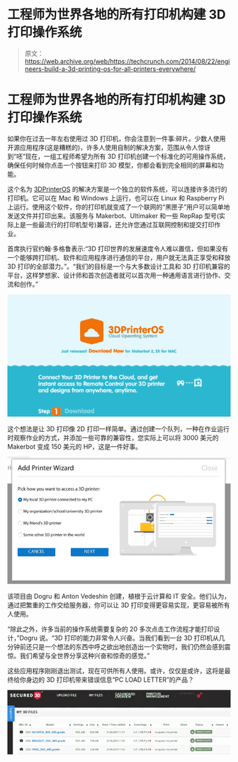 # 工程师为世界各地的所有打印机构建 3D 打印操作系统 

> 原文：<https://web.archive.org/web/https://techcrunch.com/2014/08/22/engineers-build-a-3d-printing-os-for-all-printers-everywhere/>

# 工程师为世界各地的所有打印机构建 3D 打印操作系统

如果你在过去一年左右使用过 3D 打印机，你会注意到一件事:碎片。少数人使用开源应用程序(这是糟糕的)，许多人使用自制的解决方案，范围从令人惊讶到“呸”现在，一组工程师希望为所有 3D 打印机创建一个标准化的可用操作系统，确保任何时候你点击一个按钮来打印 3D 模型，你都会看到完全相同的屏幕和功能。

这个名为 [3DPrinterOS](https://web.archive.org/web/20230217062701/http://www.3dprinteros.com/) 的解决方案是一个独立的软件系统，可以连接许多流行的打印机。它可以在 Mac 和 Windows 上运行，也可以在 Linux 和 Raspberry Pi 上运行。使用这个软件，你的打印机就变成了一个联网的“黑匣子”用户可以简单地发送文件并打印出来。该服务与 Makerbot、Ultimaker 和一些 RepRap 型号(实际上是一些最流行的打印机型号)兼容，还允许您通过互联网控制和提交打印作业。

首席执行官约翰·多格鲁表示:“3D 打印世界的发展速度令人难以置信，但如果没有一个能够跨打印机、软件和应用程序进行通信的平台，用户就无法真正享受和释放 3D 打印的全部潜力。”。“我们的目标是一个与大多数设计工具和 3D 打印机兼容的平台，这样梦想家、设计师和首次创造者就可以首次用一种通用语言进行协作、交流和创作。”

![Screen Shot 2014-08-22 at 1.19.19 PM](img/b21850e28f690027ddf9d07988698762.png)

这个想法是让 3D 打印像 2D 打印一样简单。通过创建一个队列，一种在作业运行时观察作业的方式，并添加一些可靠的兼容性，您实际上可以将 3000 美元的 Makerbot 变成 150 美元的 HP，这是一件好事。

![Screen Shot 2014-08-22 at 3.09.10 PM](img/5423fffc17daa26dc4c2af7ceb7d1b74.png)

该项目由 Dogru 和 Anton Vedeshin 创建，植根于云计算和 IT 安全。他们认为，通过把繁重的工作交给服务器，你可以让 3D 打印变得更容易实现，更容易被所有人使用。

“除此之外，许多当前的操作系统需要复杂的 20 多次点击工作流程才能打印设计，”Dogru 说。“3D 打印的能力非常令人兴奋。当我们看到一台 3D 打印机从几分钟前还只是一个想法的东西中呼之欲出地创造出一个实物时，我们仍然会感到震惊。我们希望与全世界分享这种兴奋和惊奇的感觉。”

这些应用程序刚刚退出测试，现在可供所有人使用。或许，仅仅是或许，这将是最终给你身边的 3D 打印机带来错误信息“PC LOAD LETTER”的产品？

![Screen Shot 2014-08-22 at 3.08.54 PM](img/1e5fc5243b5c4298239c49202f6a1540.png)